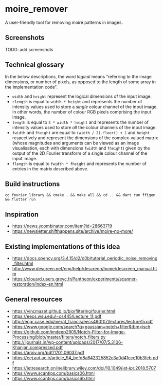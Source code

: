 # moire_remover

A user-friendly tool for removing moiré patterns in images.

## Screenshots

TODO: add screenshots

## Technical glossary

In the below descriptions, the word *logical* means "referring to the image dimensions, or number of pixels, as opposed to the length of some array in the implementation code".

- `width` and `height` represent the logical dimensions of the input image.
- `clength` is equal to `width * height` and represents the number of intensity values used to store a *single* colour channel of the input image. In other words, the number of colour RGB pixels comprising the input image.
- `length` is equal to `3 * width * height` and represents the number of intensity values used to store *all* the colour channels of the input image.
- `fwidth` and `fheight` are equal to `(width / 2).floor() + 1` and `height` respectively and represent the dimensions of the complex-valued matrix (whose magnitudes and arguments can be viewed as an image visualisation, each with dimensions `fwidth` and `fheight`) given by the output of the 2D Fourier transform of a single colour channel of the input image.
- `flength` is equal to `fwidth * fheight` and represents the number of entries in the matrix described above.

## Build instructions

`cd fourier_library && cmake . && make all && cd .. && dart run ffigen && flutter run`

## Inspiration

- https://news.ycombinator.com/item?id=28663719
- https://newsletter.shifthappens.site/archive/moire-no-more/

## Existing implementations of this idea

- https://docs.opencv.org/3.4.15/d2/d0b/tutorial_periodic_noise_removing_filter.html
- http://www.descreen.net/eng/help/descreen/home/descreen_manual.htm
- https://clouard.users.greyc.fr/Pantheon/experiments/scanner-restoration/index-en.html

## General resources

- https://vincmazet.github.io/bip/filtering/fourier.html
- https://eecs.wsu.edu/~cs445/Lecture_11.pdf
- http://engr.case.edu/merat_francis/eecs490f07/lectures/lecture15.pdf
- https://www.google.com/search?q=gaussian+notch+filter&tbm=isch
- https://github.com/imdeep2905/Notch-Filter-for-Image-Processing/blob/master/filters/notch_filters.py
- http://ijournals.in/wp-content/uploads/2017/07/5.3106-Khanjan.compressed.pdf
- https://arxiv.org/pdf/1701.09037.pdf
- https://eej.aut.ac.ir/article_94_befd8a642325852c3a0d41ece10b3feb.pdf
- https://ietresearch.onlinelibrary.wiley.com/doi/10.1049/iet-ipr.2018.5707
- https://www.scantips.com/basics06.html
- https://www.scantips.com/basics6b.html
